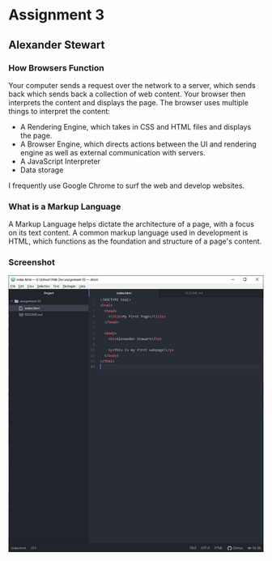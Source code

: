 # Assignment 3

## Alexander Stewart

### How Browsers Function

Your computer sends a request over the network to a server, which sends back which sends back a collection of web content. Your browser then interprets the content and displays the page. The browser uses multiple things to interpret the content:

- A Rendering Engine, which takes in CSS and HTML files and displays the page.
- A Browser Engine, which directs actions between the UI and rendering engine as well as external communication with servers.
- A JavaScript Interpreter
- Data storage

I frequently use Google Chrome to surf the web and develop websites.

### What is a Markup Language

A Markup Language helps dictate the architecture of a page, with a focus on its text content. A common markup language used in development is HTML, which functions as the foundation and structure of a page's content.

### Screenshot

![screenshot](./images/screenshot.jpg)
